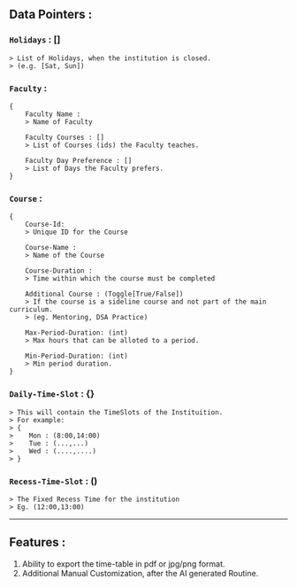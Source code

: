 ## Data Pointers :
 
### `Holidays` : []
```
> List of Holidays, when the institution is closed.
> (e.g. [Sat, Sun]) 
```

### `Faculty` :
```
{
    Faculty Name :
    > Name of Faculty
    
    Faculty Courses : []
    > List of Courses (ids) the Faculty teaches.

    Faculty Day Preference : [] 
    > List of Days the Faculty prefers.
}
```

### `Course` : 
```
{
    Course-Id:
    > Unique ID for the Course

    Course-Name :
    > Name of the Course

    Course-Duration : 
    > Time within which the course must be completed

    Additional Course : (Toggle[True/False])
    > If the course is a sideline course and not part of the main curriculum.
    > (eg. Mentoring, DSA Practice)

    Max-Period-Duration: (int)
    > Max hours that can be alloted to a period.

    Min-Period-Duration: (int)
    > Min period duration.
}
```

### `Daily-Time-Slot` : {}
```
> This will contain the TimeSlots of the Instituition.
> For example:
> {
>    Mon : (8:00,14:00)
>    Tue : (...,...)
>    Wed : (....,....)
> }
```

### `Recess-Time-Slot` : ()
```
> The Fixed Recess Time for the institution
> Eg. (12:00,13:00)
```

-----

## Features :
1. Ability to export the time-table in pdf or jpg/png format.
2. Additional Manual Customization, after the AI generated Routine. 
